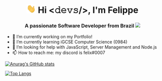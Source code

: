 
<h1 align="center"><img src="https://raw.githubusercontent.com/ABSphreak/ABSphreak/master/gifs/Hi.gif" width="30px" /> Hi <𝚍𝚎𝚟𝚜/>, I'm Felippe </h1>
<h3 align="center">A passionate Software Developer  from Brazil <img src="https://icons.iconarchive.com/icons/wikipedia/flags/1024/BR-Brazil-Flag-icon.png" width="25 style="vertical-align: bottom"/>   </h3>


- 🔭 I’m currently working on my Portfolio!
- 🌱 I’m currently learning iGCSE Computer Science (0984)
- 🤔 I’m looking for help with JavaScript, Server Management and Node.js
- 📫 How to reach me: my discord is felix#0007

<!--
**felixlosada/felixlosada** is a ✨ _special_ ✨ repository because its `README.md` (this file) appears on your GitHub profile.

Here are some ideas to get you started:

- 👯 I’m looking to collaborate on ...
- 💬 Ask me about ...
- ⚡ Fun fact: ...
-->
[![Anurag's GitHub stats](https://github-readme-stats.vercel.app/api?username=felixlosada&show_icons=true&theme=onedark)](https://github.com/anuraghazra/github-readme-stats)

[![Top Langs](https://github-readme-stats.vercel.app/api/top-langs/?username=felixlosada&show_icons=true&theme=onedark)](https://github.com/anuraghazra/github-readme-stats)
